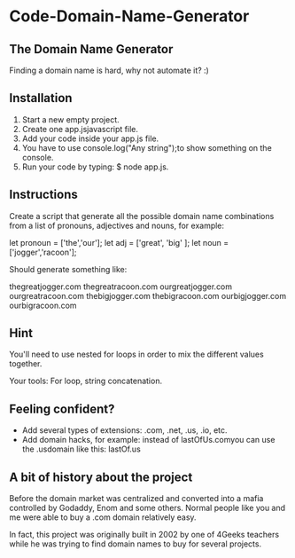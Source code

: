 # Code-Domain-Name-Generator

## The Domain Name Generator

Finding a domain name is hard, why not automate it? :)

## Installation
1. Start a new empty project.
2. Create one app.jsjavascript file.
3. Add your code inside your app.js file.
4. You have to use console.log("Any string");to show something on the console.
5. Run your code by typing: $ node app.js.

## Instructions

Create a script that generate all the possible domain name combinations from a list of pronouns, adjectives and nouns, for example:

let pronoun = ['the','our'];
let adj = ['great', 'big' ];
let noun = ['jogger','racoon'];

Should generate something like:

thegreatjogger.com
thegreatracoon.com
ourgreatjogger.com
ourgreatracoon.com
thebigjogger.com
thebigracoon.com
ourbigjogger.com
ourbigracoon.com

## Hint

You'll need to use nested for loops in order to mix the different values together.

Your tools: For loop, string concatenation.

## Feeling confident?
* Add several types of extensions: .com, .net, .us, .io, etc.
* Add domain hacks, for example: instead of lastOfUs.comyou can use the .usdomain like this: lastOf.us

## A bit of history about the project

Before the domain market was centralized and converted into a mafia controlled by Godaddy, Enom and some others. Normal people like you and me were able to buy a .com domain relatively easy.

In fact, this project was originally built in 2002 by one of 4Geeks teachers while he was trying to find domain names to buy for several projects.
